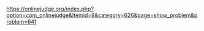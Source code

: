 https://onlinejudge.org/index.php?option=com_onlinejudge&Itemid=8&category=626&page=show_problem&problem=641
